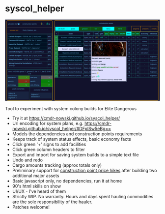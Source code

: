 # syscol_helper

![screenshot](https://github.com/cmdr-nowski/syscol_helper/blob/main/syscol.png?raw=true)

Tool to experiment with system colony builds for Elite Dangerous

- Try it at https://cmdr-nowski.github.io/syscol_helper/
- Url encoding for system plans, e.g. https://cmdr-nowski.github.io/syscol_helper/#DFpISw5eBg== 
- Models the dependencies and construction points requirements
- Keeps track of system status effects, basic economy facts
- Click green '+' signs to add facilities 
- Click green column headers to filter
- Export and import for saving system builds to a simple text file
- Undo and redo
- Cargo amounts tracking (approx totals only)
- Preliminary support for [construction point price hikes](https://forums.frontier.co.uk/threads/elite-dangerous-system-colonisation-beta-details-feedback.634055/post-10572014) after building two additional major assets
- Basic javascript only, no dependencies, run it at home
- 90's html skills on show
- UI/UX - I've heard of them
- Strictly WIP. No warranty. Hours and days spent hauling commodities are the sole responsibility of the hauler.
- Patches welcome!
